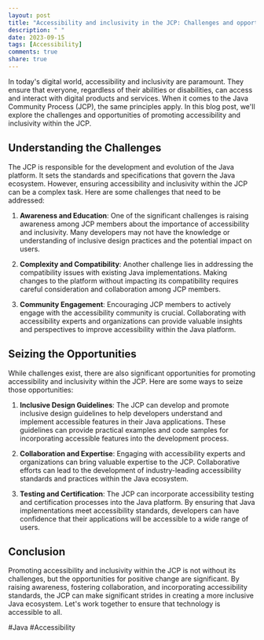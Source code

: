 ```yaml
---
layout: post
title: "Accessibility and inclusivity in the JCP: Challenges and opportunities"
description: " "
date: 2023-09-15
tags: [Accessibility]
comments: true
share: true
---
```


In today's digital world, accessibility and inclusivity are paramount. They ensure that everyone, regardless of their abilities or disabilities, can access and interact with digital products and services. When it comes to the Java Community Process (JCP), the same principles apply. In this blog post, we'll explore the challenges and opportunities of promoting accessibility and inclusivity within the JCP.

## Understanding the Challenges

The JCP is responsible for the development and evolution of the Java platform. It sets the standards and specifications that govern the Java ecosystem. However, ensuring accessibility and inclusivity within the JCP can be a complex task. Here are some challenges that need to be addressed:

1. **Awareness and Education**: One of the significant challenges is raising awareness among JCP members about the importance of accessibility and inclusivity. Many developers may not have the knowledge or understanding of inclusive design practices and the potential impact on users.

2. **Complexity and Compatibility**: Another challenge lies in addressing the compatibility issues with existing Java implementations. Making changes to the platform without impacting its compatibility requires careful consideration and collaboration among JCP members.

3. **Community Engagement**: Encouraging JCP members to actively engage with the accessibility community is crucial. Collaborating with accessibility experts and organizations can provide valuable insights and perspectives to improve accessibility within the Java platform.

## Seizing the Opportunities

While challenges exist, there are also significant opportunities for promoting accessibility and inclusivity within the JCP. Here are some ways to seize those opportunities:

1. **Inclusive Design Guidelines**: The JCP can develop and promote inclusive design guidelines to help developers understand and implement accessible features in their Java applications. These guidelines can provide practical examples and code samples for incorporating accessible features into the development process.

2. **Collaboration and Expertise**: Engaging with accessibility experts and organizations can bring valuable expertise to the JCP. Collaborative efforts can lead to the development of industry-leading accessibility standards and practices within the Java ecosystem.

3. **Testing and Certification**: The JCP can incorporate accessibility testing and certification processes into the Java platform. By ensuring that Java implementations meet accessibility standards, developers can have confidence that their applications will be accessible to a wide range of users.

## Conclusion

Promoting accessibility and inclusivity within the JCP is not without its challenges, but the opportunities for positive change are significant. By raising awareness, fostering collaboration, and incorporating accessibility standards, the JCP can make significant strides in creating a more inclusive Java ecosystem. Let's work together to ensure that technology is accessible to all.

\#Java #Accessibility